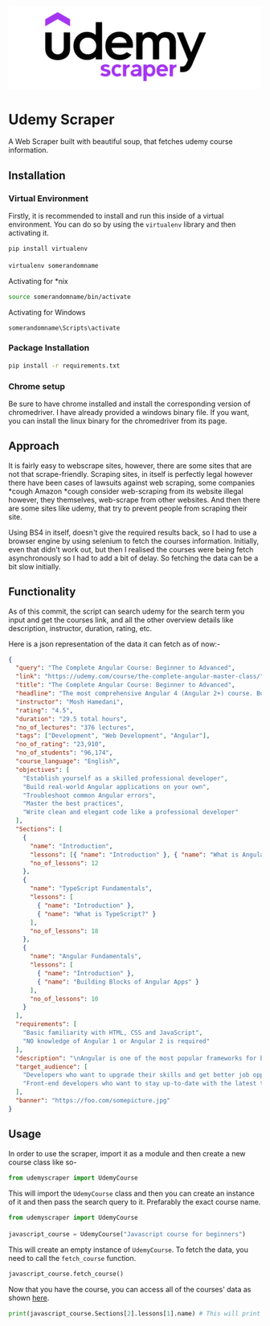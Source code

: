 ![scraper](docs/screen.png)

# Udemy Scraper

A Web Scraper built with beautiful soup, that fetches udemy course information.

## Installation

### Virtual Environment

Firstly, it is recommended to install and run this inside of a virtual environment. You can do so by using the `virtualenv` library and then activating it.

```sh
pip install virtualenv

virtualenv somerandomname

```

Activating for \*nix

```sh
source somerandomname/bin/activate
```

Activating for Windows

```
somerandomname\Scripts\activate
```

### Package Installation

```sh
pip install -r requirements.txt
```

### Chrome setup

Be sure to have chrome installed and install the corresponding version of chromedriver. I have already provided a windows binary file. If you want, you can install the linux binary for the chromedriver from its page.

## Approach

It is fairly easy to webscrape sites, however, there are some sites that are not that scrape-friendly. Scraping sites, in itself is perfectly legal however there have been cases of lawsuits against web scraping, some companies \*cough Amazon \*cough consider web-scraping from its website illegal however, they themselves, web-scrape from other websites. And then there are some sites like udemy, that try to prevent people from scraping their site.

Using BS4 in itself, doesn't give the required results back, so I had to use a browser engine by using selenium to fetch the courses information. Initially, even that didn't work out, but then I realised the courses were being fetch asynchronously so I had to add a bit of delay. So fetching the data can be a bit slow initially.

## Functionality

As of this commit, the script can search udemy for the search term you input and get the courses link, and all the other overview details like description, instructor, duration, rating, etc.

Here is a json representation of the data it can fetch as of now:-

```json
{
  "query": "The Complete Angular Course: Beginner to Advanced",
  "link": "https://udemy.com/course/the-complete-angular-master-class/",
  "title": "The Complete Angular Course: Beginner to Advanced",
  "headline": "The most comprehensive Angular 4 (Angular 2+) course. Build a real e-commerce app with Angular, Firebase and Bootstrap 4",
  "instructor": "Mosh Hamedani",
  "rating": "4.5",
  "duration": "29.5 total hours",
  "no_of_lectures": "376 lectures",
  "tags": ["Development", "Web Development", "Angular"],
  "no_of_rating": "23,910",
  "no_of_students": "96,174",
  "course_language": "English",
  "objectives": [
    "Establish yourself as a skilled professional developer",
    "Build real-world Angular applications on your own",
    "Troubleshoot common Angular errors",
    "Master the best practices",
    "Write clean and elegant code like a professional developer"
  ],
  "Sections": [
    {
      "name": "Introduction",
      "lessons": [{ "name": "Introduction" }, { "name": "What is Angular" }],
      "no_of_lessons": 12
    },
    {
      "name": "TypeScript Fundamentals",
      "lessons": [
        { "name": "Introduction" },
        { "name": "What is TypeScript?" }
      ],
      "no_of_lessons": 18
    },
    {
      "name": "Angular Fundamentals",
      "lessons": [
        { "name": "Introduction" },
        { "name": "Building Blocks of Angular Apps" }
      ],
      "no_of_lessons": 10
    }
  ],
  "requirements": [
    "Basic familiarity with HTML, CSS and JavaScript",
    "NO knowledge of Angular 1 or Angular 2 is required"
  ],
  "description": "\nAngular is one of the most popular frameworks for building client apps with HTML, CSS and TypeScript. If you want to establish yourself as a front-end or a full-stack developer, you need to learn Angular.\n\nIf you've been confused or frustrated jumping from one Angular 4 tutoria...",
  "target_audience": [
    "Developers who want to upgrade their skills and get better job opportunities",
    "Front-end developers who want to stay up-to-date with the latest technology"
  ],
  "banner": "https://foo.com/somepicture.jpg"
}
```

## Usage

In order to use the scraper, import it as a module and then create a new course class like so-

```py
from udemyscraper import UdemyCourse
```

This will import the `UdemyCourse` class and then you can create an instance of it and then pass the search query to it. Prefarably the exact course name.

```py
from udemyscraper import UdemyCourse

javascript_course = UdemyCourse("Javascript course for beginners")
```

This will create an empty instance of `UdemyCourse`. To fetch the data, you need to call the `fetch_course` function.

```py
javascript_course.fetch_course()
```

Now that you have the course, you can access all of the courses' data as shown [here](#Functionality).

```py
print(javascript_course.Sections[2].lessons[1].name) # This will print out the 3rd Sections' 2nd Lesson's name
```
